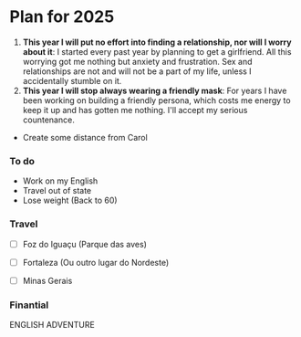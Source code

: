 # Plan for 2025

1. **This year I will put no effort into finding a relationship, nor will I worry about it**: I started every past year by planning to get a girlfriend. All this worrying got me nothing but anxiety and frustration. Sex and relationships are not and will not be a part of my life, unless I  accidentally stumble on it.
2. **This year I will stop always wearing a friendly mask**: For years I have been working on building a friendly persona, which costs me energy to keep it up and has gotten me nothing. I'll accept my serious countenance.

* Create some distance from Carol

### To do
* Work on my English
* Travel out of state
* Lose weight (Back to 60)

### Travel
* [ ] Foz do Iguaçu (Parque das aves)
* [ ] Fortaleza (Ou outro lugar do Nordeste)
* [ ] Minas Gerais


### Finantial






ENGLISH
ADVENTURE